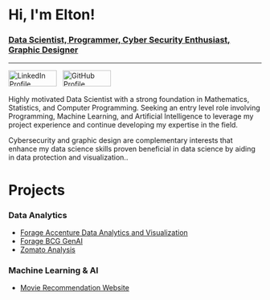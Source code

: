 # Hi, I'm Elton! 
### [Data Scientist, Programmer, Cyber Security Enthusiast, Graphic Designer]()
---
<a href="https://www.linkedin.com/in/elton-s"><img src="https://github.com/user-attachments/assets/f7b9cae9-10b9-4e35-a50f-eed12491de87" alt="LinkedIn Profile" width="96" height="32"></a> &nbsp;
<a href="https://github.com/git-elton-s/git-elton-s"><img src="https://github.com/user-attachments/assets/2af6914c-44d2-4430-93ce-5d861a123cb1" alt="GitHub Profile" width="96" height="32"></a>

Highly motivated Data Scientist with a strong foundation in Mathematics, Statistics, and Computer Programming. Seeking an entry level role involving Programming, Machine Learning, and Artificial Intelligence to leverage my project experience and continue developing my expertise in the field. 

Cybersecurity and graphic design are complementary interests that enhance my data science skills proven beneficial in data science by aiding in data protection and visualization..

# Projects
### Data Analytics
- [Forage Accenture Data Analytics and Visualization](https://github.com/git-elton-s/Forage-Accenture-Data-Analytics-and-Visualization)
- [Forage BCG GenAI](https://github.com/git-elton-s/Forage-BCG-GenAI)
- [Zomato Analysis](https://github.com/git-elton-s/Zomato-Analysis)

### Machine Learning & AI
- [Movie Recommendation Website](https://movie-recommendation-jznjdabwtfpoepj6qurefy.streamlit.app/)

